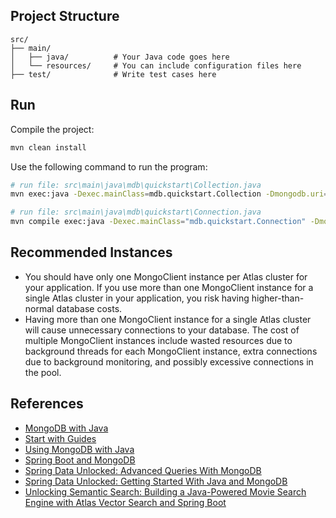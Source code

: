 
## Project Structure
```
src/  
├── main/  
│   ├── java/          # Your Java code goes here  
│   └── resources/     # You can include configuration files here  
├── test/              # Write test cases here  
```

## Run 
Compile the project:
```sh
mvn clean install  
```

Use the following command to run the program:
```sh
# run file: src\main\java\mdb\quickstart\Collection.java
mvn exec:java -Dexec.mainClass=mdb.quickstart.Collection -Dmongodb.uri="<connectionString>"

# run file: src\main\java\mdb\quickstart\Connection.java
mvn compile exec:java -Dexec.mainClass="mdb.quickstart.Connection" -Dmongodb.uri="<connectionString>"
```

## Recommended Instances
- You should have only one MongoClient instance per Atlas cluster for your application. If you use more than one MongoClient instance for a single Atlas cluster in your application, you risk having higher-than-normal database costs.
- Having more than one MongoClient instance for a single Atlas cluster will cause unnecessary connections to your database. The cost of multiple MongoClient instances include wasted resources due to background threads for each MongoClient instance, extra connections due to background monitoring, and possibly excessive connections in the pool.

## References 
- [MongoDB with Java](https://www.mongodb.com/docs/languages/java/)
- [Start with Guides](https://www.mongodb.com/docs/guides/)
- [Using MongoDB with Java](https://learn.mongodb.com/learning-paths/using-mongodb-with-java)
- [Spring Boot and MongoDB](https://www.mongodb.com/resources/products/compatibilities/spring-boot)
- [Spring Data Unlocked: Advanced Queries With MongoDB](https://www.mongodb.com/developer/products/mongodb/springdata-advanced-queries-with-mongodb/)
- [Spring Data Unlocked: Getting Started With Java and MongoDB](https://www.mongodb.com/developer/products/mongodb/springdata-getting-started-with-java-mongodb/)
- [Unlocking Semantic Search: Building a Java-Powered Movie Search Engine with Atlas Vector Search and Spring Boot](https://www.mongodb.com/developer/products/atlas/java-spring-boot-vector-search/)